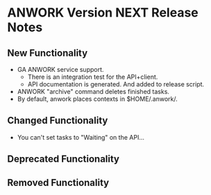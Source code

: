 # ANWORK Version NEXT Release Notes

## New Functionality
- GA ANWORK service support.
  - There is an integration test for the API+client.
  - API documentation is generated. And added to release script.
- ANWORK "archive" command deletes finished tasks.
- By default, anwork places contexts in $HOME/.anwork/.

## Changed Functionality
- You can't set tasks to "Waiting" on the API...

## Deprecated Functionality

## Removed Functionality
